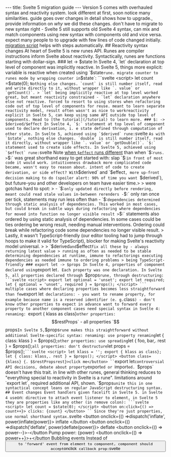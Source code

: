  --- title: Svelte 5 migration guide --- Version 5 comes with overhauled syntax and reactivity system. look different at first, soon notice many similarities. guide goes over changes in detail shows how to upgrade., provide information on _why_ we did these changes. don't have to migrate to new syntax right - Svelte 5 still supports old Svelte 4 syntax, can mix and match components using new syntax with components old and vice versa. expect many people to to upgrade with few lines of code changed initially. [migration script](#Migration-script) helps with steps automatically. ## Reactivity syntax changes At heart of Svelte 5 is new runes API. Runes are compiler instructions inform Svelte about reactivity. Syntactically, runes are functions starting with dollar-sign. ### let -> $state In Svelte 4, `let` declaration at top level of component was implicitly reactive. In Svelte 5, things more explicit: variable is reactive when created using `$state` rune. migrate counter to runes mode by wrapping counter in `$state`: ```svelte <script> let count =$state(0); </script> ``` Nothing else changes. `count` is still number itself, read and write directly to it, without wrapper like `. value` or `getCount()`. > `let` being implicitly reactive at top level worked great, but meant reactivity constrained - `let` declaration anywhere else not reactive. forced to resort to using stores when refactoring code out of top level of components for reuse. meant to learn separate reactivity model, result often wasn't as nice to workreactivity explicit in Svelte 5, can keep using same API outside top level of components. Head to [the tutorial](/tutorial) to learn more. ### $: -> $derived/$effect In Svelte 4, `$:` statement at top level of component used to declare derivation, i. e state defined through computation of other state. In Svelte 5, achieved using `$derived` rune: ```svelte <script> let count =$state(0); $:constdouble =$derived(count * 2); </script> ``` As with `$state`, nothing else changes. `double` is still number itself, read it directly, without wrapper like `. value` or `getDouble()`. `$:` statement used to create side effects. In Svelte 5, achieved using `$effect` rune: ```svelte <script> let count =$state(0); $:$effect(() =>{ if (count > 5) { alert('Count is too high!'); } }); </script> Note [when `$effect` runs different]($effect#Understanding-dependencies) than when `$:` runs. > `$:` was great shorthand easy to get started with: slap `$:` in front of most code it would work. intuitiveness drawback more complicated code became, wasn't easy to reason about. intent of code to create derivation, or side effect? With `$derived` and `$effect`, more up-front decision making to do (spoiler alert: 90% of time you want `$derived`), but future-you and other developers on team have easier time.> > were gotchas hard to spot: > - `$:` only updated directly before rendering, meant could read stale values in-between rerenders - `$:` only ran once per tick, statements may run less often than - `$:` dependencies determined through static analysis of dependencies. This worked in most cases, but could break in subtle ways during refactoring where dependencies for moved into function no longer visible result > `$:` statements also ordered by using static analysis of dependencies. In some cases could be ties ordering be wrong result, needing manual interventions. Ordering could break while refactoring code some dependencies no longer visible result. > Lastly, it wasn't TypeScript-friendly (our editor tooling had to jump through hoops to make it valid for TypeScript), blocker for making Svelte's reactivity model universal. > > `$derived` and `$effect` fix all these by - always returning latest value > running as often as needed to be stable determining dependencies at runtime, immune to refactorings executing dependencies as needed immune to ordering problems > being TypeScript-friendly ### export let -> $props In Svelte 4, properties of component declared using `export let`. Each property was one declaration. In Svelte 5, all properties declared through `$props` rune, through destructuring: ```svelte <script> export let optional = 'unset'; export let required; let { optional = 'unset', required } = $props(); </script> ``` multiple cases where declaring properties becomes less straightforward than few `export let` declarations: - you want to rename property, for example because name is a reserved identifier (e. g.`class`) - don't know other properties to expect in advance want to forward every property to another component cases need special syntax in Svelte 4: renaming: `export { klass as class}` other properties: `$$restProps` - all properties `$$props` In Svelte 5, `$props` rune makes this straightforward without additional Svelte-specific syntax: renaming: use property renaming `let { class: klass } = $props();` other properties: use spreading `let { foo, bar,. rest } = $props();` all properties: don't destructure `let props = $props();` ```svelte <script> let klass = ''; export { klass as class}; let { class: klass,. rest } = $props(); </script> <button class={klass} {. $$restPropsrest}>click me</button> `` `export let` controversial API decisions, debate about property `export`ed or `import`ed. `$props` doesn't have this trait. in line with other runes, general thinking reduces to "everything special to reactivity in Svelte is a rune". limitations around `export let`, required additional API, shown. `$props` unite this in one syntactical concept leans on regular JavaScript destructuring syntax. ## Event changes Event handlers given facelift in Svelte 5. in Svelte 4 use `on:` directive to attach event listener to element, in Svelte 5 they are properties like any other (in remove colon): ```svelte <script> let count = $state(0); </script> <button on:click={() => count++}> clicks: {count} </button> `` Since they're just properties, use normal shorthand syntax.`svelte <script> let count = $state(0); function onclick() { count++; } </script <button {onclick}> clicks: {count}. using named event handler function better to use descriptive name. Component events In Svelte 4, components could emit events creating dispatcher with `createEventDispatcher`. function deprecated in Svelte 5., components should accept _callback props_ pass functions as properties to components`svelte!file App. svelte> <script import Pump from. /Pump. svelte' size = $state(15); burst = $state(false); function reset() { size = 15; burst = false; </script> <Pump on:inflate={(power) => { size += power. detail; if (size > 75) burst = true; on:deflate={(power) => { if (size > 0) size -= power. detail; {#if burst} <button onclick={reset}>new balloon</button> <span class="boom">💥</span>:else <span class="balloon" style="scale: {0. 01 * size}"> 🎈 {/if`svelte!file Pump.svelte> <script> import { createEventDispatcher } from 'svelte'; const dispatch = createEventDispatcher(); let { inflate, deflate } = $props(); let power = $state(5); </script> <button onclick={() =>dispatch('inflate', power)inflate(power)}> inflate </button <button onclick={() =>dispatch('deflate', power)deflate(power)}> deflate <button onclick={() => power--}>-</button Pump power: {power} <button onclick={() => power++}>+</button Bubbling events Instead of<button on:click>` to 'forward' event from element to component, component should accept `onclick` callback prop:`svelte <script> let { onclick } = $props(); <buttonon:click{onclick}> click me 'spread' event handlers onto element with other props instead of forwarding each event separately`svelte <script> let props = $props(); <button{. $$props} on:click on:keydown on:all_the_other_stuff{. props}> click me </button ### Event modifiers In Svelte 4, add event modifiers to handlers:`svelte <button on:click|once|preventDefault={handler}>. </button> Modifiers specific to `on:` do not work with modern event handlers. Adding `event. preventDefault()` inside handler preferable, logic lives in one place rather than split between handler and modifiers.event handlers are just functions, create own wrappers necessary: ```svelte <script> function once(fn) { return function (event) { if (fn) fn. call(this, event); fn = null; }; } function preventDefault(fn) { return function (event) { event. preventDefault(); fn. call(this, event); }; } </script> <button onclick={once(preventDefault(handler))}>. </button> three modifiers — `capture`, `passive` `nonpassive` can't be expressed as wrapper functions, need to be applied when event handler is bound than runs. For `capture`, add modifier to event name: ```svelte <button onclickcapture={. }>. </button> Changing [`passive`](https://developer. mozilla. org/en-US/docs/Web/API/EventTarget/addEventListener#using_passive_listeners) option of event handler, not to be done lightly. If use case for! need to use action to apply event handler yourself. ### Multiple event handlers In Svelte 4, possible: ```svelte <button on:click={one} on:click={two}>. </button> Duplicate attributes/properties on elements — includes event handlers not allowed. Instead, do this: ```svelte <button onclick={(e) => { one(e); two(e); }} >. </button> When spreading props, local event handlers must go _after_ spread, or risk being overwritten: ```svelte <button {. props} onclick={(e) => { doStuff(e); props. onclick?.(e); }} >. </button> ``` > `createEventDispatcher` was always a bit boilerplate-y: > > - import function > - call function to get a dispatch function > - call dispatch function with a string and possibly a payload > - retrieve payload other end through `. detail` property, because event itself was always a `CustomEvent` > > always possible to use component callback props, but had to listen to DOM events using `on:`, it made sense to use `createEventDispatcher` for component events due to syntactical consistency. Now have event attributes (`onclick`), it's other way around: Callback props are now more sensible thing to do. > > removal of event modifiers is changes seems like a step back for those liked shorthand syntax of event modifiers. they not used frequently, traded smaller surface area for more explicitness. Modifiers also were inconsistent, most only useable on DOM elements. > > Multiple listeners for same event no longer possible, but anti-pattern anyway, it impedes readability: if many attributes, harder to spot two handlers unless they right next to each other. It implies two handlers are independent, when in something like `event. stopImmediatePropagation()` inside `one` would prevent `two` from being called.deprecating `createEventDispatcher` `on:` directive in favour of callback props normal element properties, reduce Svelte's learning curve remove boilerplate, particularly around `createEventDispatcher` remove overhead of creating `CustomEvent` objects for events not have listeners add ability to spread event handlers add ability to know which event handlers provided to component add ability to express whether given event handler required or optional increase type safety (previously, impossible for Svelte to guarantee component didn't emit particular event) ## Snippets instead of slots In Svelte 4, content can be passed to components using slots. Svelte 5 replaces them with snippets more powerful flexible, slots deprecated in Svelte 5. They continue to work, can pass snippets to component uses slots: ```svelte <!file: Child. svelte> <slot /> <hr /> <slot name="foo" message="hello" /> ``` ```svelte <!file: Parent. svelte> <script> import Child from '. /Child. svelte'; </script> <Child> default child content {#snippet foo({ message })} message from child: {message} {/snippet} </Child> ``` (The reverse not true — cannot pass slotted content to component that uses [`{@render. }`](/docs/svelte/@render) tags. ) When using custom elements, should still use `<slot />` like before. In future version, Svelte removes internal version of slots, will leave those slots as-is,. output regular DOM tag instead of transforming it. ### Default content In Svelte 4, easiest way to pass piece of UI to child was using `<slot />`.Svelte 5, done using `children` prop instead, shown with{@render children()}``svelte <script> let { children } = $props(); </script> <slot /> {@render children?. ()} Multiple content placeholders multiple UI placeholders, use named slots. Svelte 5, use props instead, name them{@render. } them`svelte <script> let { header, main, footer } = $props(); </script> <header> <slot name="header" /> {@render header()} </header> <main> <slot name="main" /> {@render main()} <footer> <slot name="footer" /> {@render footer()} Passing data back up In Svelte 4, pass data to `<slot />` retrieve with `let:` in parent component. Svelte 5, snippets take on responsibility`svelte <!file: App. svelte> <script> import List from '. /List. svelte'; </script <List items={['one', 'two', 'three']}let:item> {#snippet item(text)} <span>{text}</span {/snippet} <span slot="empty">No items yet</span> {#snippet empty()}>No items {/snippet </List>`svelte <!file List. svelte> <script> let { items, item, empty} = $props(); </script> {#if items.length} <ul> {#each items as entry} <li> <slot item={entry} /> {@render item(entry)} </li> {/each} </ul> {:else} <slot name="empty" /> {@render empty?. ()} {/if} ``` > Slots were easy to get started with, but more advanced use case became, more involved and confusing syntax became: > > - `let:` syntax was confusing to it _creates_ a variable whereas all other `:` directives _receive_ a variable > scope of variable declared with `let:` wasn't clear. In example above, may look like can use `item` slot prop in `empty` slot, but not true > named slots had to be applied to element using `slot` attribute. Sometimes didn't want to create element, had to add `<svelte:fragment>` API > named slots could also be applied to component, changed semantics of where `let:` directives are available (even today maintainers often don't know which way around it works) > > Snippets solve these problems by being more readable and clear. they're more powerful allow to define sections of UI can render _anywhere_, not just passing them as props to component. ## Migration script By should a understanding of before/after and how old syntax relates to new syntax. clear migrations are technical and repetitive - you don't want to do by hand. We thought same, provide migration script to do most of migration automatically. can upgrade your project by using `npx sv migrate svelte-5`. This will do following things: - bump core dependencies in your `package.json` migrate to runes (`let` -> `$state` migrate to event attributes for DOM elements (`on:click` -> `onclick`) migrate slot creations to render tags (`<slot />` -> `{@render children()}`) migrate slot usages to snippets (`<div slot="x">. </div>` -> `{#snippet x()}<div>. </div>{/snippet}`) migrate obvious component creations (`new Component(. )` -> `mount(Component,. )`) migrate single component in VS Code through `Migrate Component to Svelte 5 Syntax` command, or in Playground through `Migrate` button. Not everything can be migrated automatically, some migrations need manual cleanup. following sections describe these in more detail. ### run migration script converts some `$:` statements to `run` function imported from `svelte/legacy`. This happens if migration script couldn't migrate statement to `$derived` concluded is side effect instead. some cases this may be wrong best to change to use `$derived` instead. other cases may be right, since `$:` statements also ran on server but `$effect` does not, isn't safe to transform it as such. Instead, `run` used as stopgap solution. `run` mimics characteristics of `$:`, runs on server once, and runs as `$effect. pre` on client (`$effect. pre` runs _before_ changes applied to DOM; likely want to use `$effect` instead).`svelte <script> import { run } from 'svelte/legacy'; run(() => { $effect(() => { // some side effect code }) </script> ### Event modifiers Event not applicable to event attributes (e. can't do `onclick|preventDefault={. }`)., migrating event directives to event attributes, need function-replacement for these modifiers. imported from `svelte/legacy`, should be migrated away from in favor of e. g. just using `event. preventDefault()`.`svelte <script> import { preventDefault } from 'svelte/legacy'; </script> <button onclick={preventDefault((event) => { event. preventDefault(); //. })} > click me </button> Things not automigrated migration script does not convert `createEventDispatcher`. need to adjust parts manually. too risky could result in breakage for users component, migration script cannot find out. migration script does not convert `beforeUpdate/afterUpdate`. doesn impossible to determine actual intent of code. rule of thumb go with combination of `$effect. pre` (runs at same time as `beforeUpdate`) and `tick` (imported from `svelte`, allows to wait until changes applied to DOM then do some work). Components are no longer classes In Svelte 3 and 4, components are classes. In Svelte 5 are functions should be instantiated differently. If need to manually instantiate components, use `mount` or `hydrate` (imported from `svelte`) instead. If see error using SvelteKit, try updating to latest version of SvelteKit first, adds support for Svelte 5.using Svelte without SvelteKit, likely have `main. js` file (or similar need to adjust import { mount } from 'svelte' import App from '. /App. svelte' const app = new App( target: document. getElementById("app") }); const app = mount(App, target: document. getElementById("app") export default app; `mount` and `hydrate` have same API. difference `hydrate` pick up Svelte's server-rendered HTML inside target hydrate. Both return object with exports component property accessors (if compiled with `accessors true`. not come with `$on`, `$set` `$destroy` methods from class component API. replacements: For `$on`, instead listening to events, pass them via `events` property on options argument. import { mount } from 'svelte' import App from '. /App. svelte' const app = new App( target: document. getElementById("app") app. $on('event', callback); const app = mount(App, target: document. getElementById("app"), events: { event: callback } For `$set`, use `$state` to create reactive property object manipulate it. If doing this inside `. js` or `. ts` file, adjust ending to include `. svelte`,. `. svelte. js` or `. svelte. ts`. import { mount } from 'svelte' import App from '. /App. svelte' const app = new App({ target: document. getElementById("app"), props: { foo: 'bar' } app.$set( foo: 'baz' }); const props = $state( foo: 'bar' app = mount(App, target: document. getElementById("app"), props props. foo = 'baz' For `$destroy`, use `unmount` instead. import { mount, unmount } from 'svelte' import App from '. /App. svelte' const app = new App( target: document. getElementById("app"), props: foo: 'bar' } app. $destroy(); const app =(App, target: document. getElementById("app") unmount(app); stop-gap-solution, use `createClassComponent` or `asClassComponent` (imported from `svelte/legacy`) instead to keep same API known from Svelte 4 after instantiating. import createClassComponent } from 'svelte/legacy' import App from '. /App. svelte' const app = new App( target: document. getElementById("app") app = createClassComponent( component: App, target: document. getElementById("app") }); export default app; If component not under control, use `compatibility. componentApi` compiler option for auto-applied backwards compatibility, code using `new Component(. )` keeps working without adjustments adds overhead to each component. add `$set` and `$on` methods for all component instances through `bind:this`. svelte. config.js export default { compilerOptions: { compatibility: { componentApi: 4 } } }; `` `mount` and `hydrate` _not_ synchronous, like `onMount` won't have called by time function returns pending block of promises not rendered yet (because `#await` waits microtask to wait for potentially immediately-resolved promise). If need guarantee, call `flushSync` (import from `'svelte'`) after calling `mount/hydrate`. ### Server API changes, components no longer have `render` method when compiled for server side rendering. Instead, pass function to `render` from `svelte/server`: ```js import { render } from 'svelte/server'; import App from '. /App. svelte'; const { html, head } = App. render({ props: { message: 'hello' }}); const { html, head } = render(App, { props: { message: 'hello' }}); In Svelte 4, rendering component to string returned CSS of all components. In Svelte 5, this no longer case by default using tooling chain care in other ways (like SvelteKit). If need CSS to be returned from `render`, set `css` compiler option to `'injected'` add `<style>` elements to `head`. Component typing changes change from classes towards functions reflected in typings: `SvelteComponent`, base class from Svelte 4, deprecated of new `Component` type defines function shape of Svelte component. To manually define component shape in `d.ts` file: import type { Component } from 'svelte'; export declare const MyComponent: Component<{ foo: string; }> declare component of certain type required import { ComponentA, ComponentB } from 'component-library'; import type { SvelteComponent } from 'svelte' import type Component } from 'svelte'; let C: typeof SvelteComponent<{ foo: string }> = $state( C: Component<{ foo: string }> = $state( Math. random() ? ComponentA : ComponentB two utility types `ComponentEvents` and `ComponentType` deprecated. `ComponentEvents` obsolete events defined as callback props, `ComponentType` obsolete new `Component` type is component type. `ComponentType<SvelteComponent<{ prop: string }>>` equivalent to `Component<{ prop: string }>`). bind:this changes components no longer classes, `bind:this` no longer returns class instance with `$set`, `$on` `$destroy` methods. only returns instance exports (`export function/const`), using `accessors` option, getter/setter-pair for each property. `<svelte:component>` no longer necessary In Svelte 4, components are _static_ render `<Thing>`, value of `Thing` changes, [nothing happens](/REMOVED). To make dynamic had to use `<svelte:component>`. no longer true in Svelte 5: ```svelte <script> import A from '. /A. svelte'; import B from '. /B.svelte'; let Thing = $state(); </script> <select bind:value={Thing}> <option value={A}>A</option> <option value={B}>B</option> </select> <Thing /> <svelte:component this={Thing} /> `` migrating, component's name should be capitalized (`Thing`) to distinguish from elements, unless using dot notation. Dot notation indicates component In Svelte 4, `<foo. bar>` create element with tag name `"foo. bar"`. In Svelte 5, `foo. bar` treated as component instead. useful inside `each` blocks: ```svelte {#each items as item} <item. component {. item. props} /> {/each} ``` Whitespace handling changed Previously, Svelte employed complicated algorithm to determine whitespace kept or not. Svelte 5 simplifies makes easier to reason developer. rules are: - Whitespace between nodes collapsed to one whitespace Whitespace at start and end of tag removed completely exceptions apply as keeping whitespace inside `pre` tags, can disable whitespace trimming by setting `preserveWhitespace` option in compiler settings or per-component basis in `<svelte:options>`. Modern browser required Svelte 5 requires modern browser (in, not Internet Explorer) for reasons uses [`Proxies`](https://developer. mozilla. org/en-US/docs/Web/JavaScript/Reference/Global_Objects/Proxy) elements with `clientWidth`/`clientHeight`/`offsetWidth`/` bindings use [`ResizeObserver`](https://developer. mozilla.org/en-US/docs/Web/API/ResizeObserver) rather than convoluted `<iframe>` hack - `<input type="range" bind:value={. } />` only uses `input` event listener, rather than listening for `change` events fallback `legacy` compiler option, generated bulkier IE-friendly code, no longer exists. Changes to compiler options - `false`/`true` deprecated previously) `"none"` values removed as valid values from `css` option - `legacy` option repurposed - `hydratable` option removed. Svelte components always hydratable now `enableSourcemap` option removed. Source maps always generated now, tooling can choose to ignore it `tag` option removed. Use `<svelte:options customElement="tag-name" />` inside component instead `loopGuardTimeout`, `format`, `sveltePath`, `errorMode` `varsReport` options removed `children` prop reserved Content inside component tags becomes snippet prop called `children`. have separate prop by that name. Breaking changes in runes mode Some changes only apply once component in runes mode. Bindings to component exports not allowed Exports from runes mode components cannot be bound to directly. For example, `export const foo =. ` in component `A` doing `<A bind:foo />` causes error. Use `bind:this` instead — `<A bind:this={a} />` — access export as `a. foo`. This change makes easier, enforces clear separation between props and exports. Bindings need be explicitly defined using `$bindable()` In Svelte 4 syntax, every property (declared via `export let`) is bindable, can `bind:` to it.runes mode, properties not bindable by default denote bindable props with `$bindable` rune. If bindable property has default value. `let { foo = $bindable('bar') } = $props();`), pass non-`undefined` value to property if binding. prevents ambiguous behavior parent child same value results in better performance (in Svelte 4, default value reflected back to parent, resulting in wasteful additional render cycles). `accessors` option ignored Setting `accessors` option to `true` makes properties component accessible on component instance. ```svelte <svelte:options accessors={true} /> <script> available via componentInstance. name export let name; </script runes mode, properties never accessible on component instance. use component exports instead if need to expose them.`svelte <script> let { name } = $props(); available via componentInstance. getName() export const getName = () => name; </script> Alternatively, if place instantiated under control, make use of runes inside `. js/. ts` files by adjusting ending to include `. svelte`,. `. svelte. js` or `. svelte. ts`, use `$state`: ```js import { mount } from 'svelte'; import App from '. /App. svelte' const app = new App({ target: document. getElementById("app"), props: { foo: 'bar' } }); app. foo = 'baz' const props = $state({ foo: 'bar' }); const app = mount(App, { target: document. getElementById("app"), props }); props.foo = 'baz'; `` ### `immutable` option ignored option no effect in runes mode. concept replaced by `$state` variations work. Classes no longer "auto-reactive" In Svelte 4, triggered reactivity: ```svelte <script> let foo = new Foo(); </script> <button on:click={() => (foo. value = 1)}>{foo. value}</button > ``` Svelte compiler treated assignment to `foo. value` as instruction to update anything referenced `foo`. In Svelte 5, reactivity determined at runtime than compile time, define `value` as reactive `$state` field on `Foo` class. Wrapping `new Foo()` with `$state(. )` no effect — only vanilla objects and arrays made deeply reactive. Touch and wheel events passive using `onwheel`, `onmousewheel`, `ontouchstart` `ontouchmove` event attributes, handlers are [passive](https://developer. mozilla. org/en-US/docs/Web/API/EventTarget/addEventListener#using_passive_listeners) to align with browser defaults. improves responsiveness browser to scroll document immediately, rather than waiting to if event handler calls `event. preventDefault()`. In rare cases to prevent event defaults, use [`on`](/docs/svelte/svelte-events#on) instead (for example inside action). Attribute/prop syntax stricter In Svelte 4, complex attribute values needn't be quoted: ```svelte <Component prop=this{is}valid /> ``` This is a footgun.In runes mode, if want to concatenate stuff must wrap value in quotes: ```svelte <Component prop="this{is}valid" /> ``` Note Svelte 5 warn if single expression wrapped in quotes, like `answer="{42}"` — in Svelte 6, cause value to converted to string, rather than passed as number. ### HTML structure stricter In Svelte 4, allowed to write HTML code repaired by browser when server side rendering. For example write this. ```svelte <table> <tr> <td>hi</td> </tr> </table> ```. browser auto-insert `<tbody>` element: ```svelte <table> <tbody> <tr> <td>hi</td> </tr> </tbody> </table> ``` Svelte 5 more strict about HTML structure throw compiler error in cases where browser repair DOM. ## Other breaking changes Stricter `@const` assignment validation Assignments to destructured parts of `@const` declaration no longer allowed. oversight this ever allowed. ### :is(. ) and :where(. ) are scoped Previously, Svelte did not analyse selectors inside `:is(. )` and `:where(. )`, treating them as global. Svelte 5 analyses them in context of current component., some selectors may now be treated as unused if relying on this treatment. To fix this, use `:global(. )` inside `:is(. )/:where(. )` selectors. using Tailwind's `@apply` directive, add `:global` selector to preserve rules use Tailwind-generated `:is(.)` selectors: ```css main:global{ @apply bg-blue-100 dark:bg-blue-900; } `` CSS hash position no longer deterministic Previously Svelte always insert CSS hash last. no longer guaranteed in Svelte 5. only breaking if weird css selectors](https://stackoverflow. com/questions/15670631/does-the-order-of-classes-listed-on-an-item-affect-the-css). Scoped CSS uses :where(. ) To avoid issues unpredictable specificity changes, scoped CSS selectors now use `:where(. svelte-xyz123)` selector modifiers alongside `. svelte-xyz123` (where `xyz123`, previously, hash of `<style>` contents). read more detail [here](https://github. com/sveltejs/svelte/pull/10443). need to support ancient browsers don't implement `:where`, can manually alter emitted CSS, at cost of unpredictable specificity changes: ```js // @errors: 2552 css = css. replace(/:where\((. +?)\)/, '$1'); `` Error/warning codes renamed Error warning codes renamed. Previously used dashes to separate words, now use underscores (e. foo-bar becomes foo_bar)., handful of codes reworded slightly. Reduced number of namespaces number of valid namespaces pass to compiler option `namespace` reduced to `html` (the default), `mathml` and `svg`. `foreign` namespace only useful for Svelte Native, planning to support differently in 5. x minor.beforeUpdate/afterUpdate changes `beforeUpdate` no longer runs twice on initial render if modifies variable referenced in template. `afterUpdate` callbacks in parent component now run after callbacks in child components. `beforeUpdate/afterUpdate` no longer run when component contains `<slot>` and content updated. Both functions disallowed in runes mode — use `$effect. pre(. )` and `$effect(. )` instead. `contenteditable` behavior change If `contenteditable` node with corresponding binding reactive value inside (example: `<div contenteditable=true bind:textContent>count is {count}</div>`), value inside contenteditable not be updated by updates to `count` because binding takes full control over content should only be updated through it. `oneventname` attributes no longer accept string values In Svelte 4, possible to specify event attributes on HTML elements as string: ```svelte <button onclick="alert('hello')">. </button> This not recommended, no longer possible in Svelte 5, properties like `onclick` replace `on:click` as mechanism for adding event handlers. `null` and `undefined` become empty string In Svelte 4, `null` and `undefined` were printed as corresponding string. In 99 out of 100 cases want this to become empty string instead, most other frameworks do., in Svelte 5, `null` and `undefined` become empty string. `bind:files` values can only be `null`, `undefined` or `FileList` now two-way binding., when setting value, needs to be either falsy (`null` or `undefined`) or of type `FileList`.Bindings react to form resets Previously, bindings not account `reset` event of forms, values could get out of sync with DOM. Svelte 5 fixes this by placing `reset` listener on document invoking bindings where necessary. `walk` no longer exported `svelte/compiler` reexported `walk` from `estree-walker` for convenience. no longer true in Svelte 5, import it directly from package instead need it. Content inside `svelte:options` forbidden In Svelte 4 could have content inside `<svelte:options />` tag. ignored, but could write something in there. In Svelte 5, content inside tag is a compiler error. `<slot>` elements in declarative shadow roots preserved Svelte 4 replaced `<slot />` tag with its own version of slots. Svelte 5 preserves them in case they a child of `<template shadowrootmode=". ">` element. `<svelte:element>` tag must be an expression In Svelte 4, `<svelte:element this="div">` is valid code. makes little sense — should just do `<div>`. In rare case need to use literal value for, can do this: ```svelte <svelte:element this={"div"}> ``` Svelte 4 would treat `<svelte:element this="input">` (for identically to `<input>` for determining `bind:` directives applied, Svelte 5 does not. `mount` plays transitions by default `mount` function used to render component tree plays transitions by default unless `intro` option set to `false`. different from legacy class components which, when manually instantiated, didn't play transitions by default. `<img src={. }>` and `{@html. }` hydration mismatches not repaired In Svelte 4, if value of `src` attribute or `{@html. }` tag differ between server and client (a. hydration mismatch), mismatch repaired. costly: setting `src` attribute (even if same thing) causes images and iframes to reloaded, reinserting large blob of HTML slow. mismatches rare, Svelte 5 assumes values unchanged, but in development will warn if not. To force update can do this: ```svelte <script> let { markup, src } = $props(); if (typeof window !== 'undefined') { // stash values. const initial = { markup, src }; // unset them. markup = src = undefined; $effect(() => { //. and reset after mounted markup = initial. markup; src = initial. src; }); } </script> {@html markup} <img {src} /> ``` ### Hydration works differently Svelte 5 makes use of comments during server side rendering used for more robust and efficient hydration on client., shouldn't remove comments from HTML output if intend to hydrate it, if manually authored HTML to be hydrated by Svelte component, need to adjust HTML to include comments at correct positions. ### `onevent` attributes are delegated Event attributes replace event directives: Instead of `on:click={handler}` write `onclick={handler}`. For backwards compatibility `on:event` syntax still supported behaves same as in Svelte 4. Some `onevent` attributes are delegated, need to care to not stop event propagation on those manually, they might never reach listener for this event type at root`--style-props` uses different element Svelte 5 uses extra `<svelte-css-wrapper>` element instead of `<div>` to wrap component when using CSS custom properties.
 docs/kit/60-appendix/30-migrating-to-sveltekit-2.
 title: Migrating to SvelteKit v2 Upgrading from SvelteKit version 1 to version 2 should be seamless. few breaking changes, listed here. use `npx sv migrate sveltekit-2` to migrate changes automatically. recommend upgrading to recent 1. x version before upgrading to 2. 0, take advantage of targeted deprecation warnings. recommend [updating to Svelte 4](. /svelte/v4-migration-guide) first: Later versions of SvelteKit 1. x support it, SvelteKit 2. 0 requires it. `redirect` and `error` no longer thrown by you Previously, had to `throw` values returned from `error(. )` and `redirect(. )` yourself. In SvelteKit 2 no longer case — calling functions sufficient.`js import { error } from '@sveltejs/kit'. throw error(500, 'something went wrong'); error(500, went wrong'); `svelte-migrate` will do these changes automatically for. If error or redirect thrown inside `try {. }` block don't do this!), distinguish them from unexpected errors using [`isHttpError`](@sveltejs-kit#isHttpError) and [`isRedirect`](@sveltejs-kit#isRedirect) imported from `@sveltejs/kit`.path required when setting cookies receiving `Set-Cookie` header doesn't specify `path`, browsers will [set cookie path](https://www. rfc-editor. org/rfc/rfc6265#section-5. 1. 4) to parent resource in question. behaviour isn't helpful or intuitive, frequently results in bugs developer expected cookie to apply to domain as whole. SvelteKit 2. 0, need to set `path` when calling `cookies. set(. )`, `cookies. delete(. )` or `cookies. serialize(. )` no ambiguity. time, want use `path: '/'`, can set it to whatever you like, including relative paths — `''` means 'the current path', `'. '` means 'the current directory'. ```js /** @type {import('. /$types'). PageServerLoad} * export function load({ cookies }) { cookies. set(name, value, { path: '/' }); return { response } } `svelte-migrate` add comments highlighting locations need to be adjusted. Top-level promises no longer awaited In SvelteKit version 1, if top-level properties object returned from `load` function were promises, automatically awaited. introduction of [streaming](/blog/streaming-snapshots-sveltekit) behavior became awkward forces to nest streamed data one level deep. of version 2, SvelteKit no longer differentiates between top-level and non-top-level promises. To get back blocking behavior, use `await` (with `Promise. all` to prevent waterfalls, appropriate): ```js // @filename: ambient. declare const url: string; @filename: index. js //cut If single promise /** @type {import('./$types'). PageServerLoad} exportasyncfunction load({ fetch }) const response =awaitfetch(url). then(r => r. json()); return { response } @filename: ambient. d. declare const url1: string; const url2: string; @filename: index. js multiple promises @type {import('. /$types'). PageServerLoad} exportasyncfunction load({ fetch }) const a = fetch(url1). then(r => r. json()); const b = fetch(url2). then(r => r. json()); const [a, b] = await Promise. all([ fetch(url1). then(r => r. json()), fetch(url2). then(r => r. json()), ]); return { a, b } goto(. ) changes `goto(. )` no longer accepts external URLs. To navigate to external URL, use `window. location. href =`. `state` object determines `$page. state` must adhere to `App. PageState` interface, if declared. See [shallow routing](shallow-routing) for more details. paths now relative by default In SvelteKit 1, `%sveltekit. assets%` in `app. html` replaced with relative path by default. `. `. ` /, depending on path rendered during server-side rendering unless [`paths. relative`](configuration#paths) option set to `false`. same true for `base` and `assets` imported from `$app/paths`, only if `paths. relative` option set to `true`.inconsistency fixed in version 2. Paths are either always relative or always absolute, depending on value of [`paths. relative`](configuration#paths). It defaults to `true` results in more portable apps: if `base` is other than app expected (as viewed on [Internet Archive](https://archive. org/), for) or unknown at build time (as when deploying to [IPFS](https://ipfs. tech/)), fewer things likely to break. Server fetches not trackable Previously possible to track URLs from `fetch`es on server to rerun load functions. poses possible security risk (private URLs leaking), was behind `dangerZone. trackServerFetches` setting, now removed. `preloadCode` arguments must be prefixed with `base` SvelteKit exposes two functions, [`preloadCode`]($app-navigation#preloadCode) and [`preloadData`]($app-navigation#preloadData), for programmatically loading code and data associated with particular path. In version 1, subtle inconsistency — path passed to `preloadCode` did not need to be prefixed with `base` path (if set), path passed to `preloadData` did. fixed in SvelteKit 2 — in both cases, path should be prefixed with `base` if set., `preloadCode` now takes single argument rather than _n_ arguments. ## `resolvePath` removed SvelteKit 1 included function called `resolvePath` allows to resolve route ID (like `/blog/[slug]`) and set of parameters (like ` slug: 'hello' }`) to pathname. return value didn't include `base` path, limiting its usefulness in cases where `base` was set., SvelteKit 2 replaces `resolvePath` with better function `resolveRoute`, imported from `$app/paths` takes `base` into account. import { resolvePath } from '@sveltejs/kit'; import { base } from '$app/paths'; import { resolveRoute } from '$app/paths'; const path = base + resolvePath('/blog/[slug]', { slug }); const path = resolveRoute('/blog/[slug]', { slug }); `svelte-migrate` will method replacement for you, if you prepend result with `base`, you need to remove that yourself. Improved error handling Errors handled inconsistently in SvelteKit 1. Some errors trigger `handleError` hook no good way to discern their status (for, only way to tell a 404 from a 500 is by seeing if `event. route. id` is `null`), others (such 405 errors for `POST` requests to pages without actions) don't trigger `handleError`, but should., resulting `$page. error` will deviate from [`App. Error`](types#Error) type, if it specified. SvelteKit 2 cleans this up by calling `handleError` hooks with two new properties: `status` and `message`. For errors thrown from your code library code) status will be `500` message be `Internal Error`. `error. message` may contain sensitive information, `message` is safe.Dynamic environment variables be used during prerendering `$env/dynamic/public` and `$env/dynamic/private` modules provide access to _run time_ environment variables, as opposed to _build time_ environment variables exposed by `$env/static/public` and `$env/static/private`. During prerendering in SvelteKit 1, they are one and the same., prerendered pages 'dynamic' environment variables 'baking in' build time values, incorrect., `$env/dynamic/public` populated in browser with stale values if user on prerendered page before navigating to dynamically-rendered pages., dynamic environment variables can no longer be read during prerendering in SvelteKit 2 — should use `static` modules instead. If user lands on prerendered page, SvelteKit will request up-to-date values for `$env/dynamic/public` from server (by default from module `/_app/env. js`) instead of reading from server-rendered HTML. `form` and `data` removed from `use:enhance` callbacks If callback to [`use:enhance`](form-actions#Progressive-enhancement-use:enhance), it will be called with object containing useful properties. In SvelteKit 1, properties included `form` and `data`. These deprecated in favour of `formElement` and `formData`, removed altogether in SvelteKit 2. Forms containing file inputs must use `multipart/form-data` If form contains `<input type="file">` but `enctype="multipart/form-data"` attribute, non-JS submissions will omit the file.SvelteKit 2 throw error if encounters form like this during `use:enhance` submission to ensure forms work correctly when JavaScript not present. Generated `tsconfig. json` more strict Previously, generated `tsconfig. json` to produce valid config when `tsconfig. json` included `paths` or `baseUrl`. In SvelteKit 2, validation more strict warn when use either `paths` or `baseUrl` in `tsconfig. json`. settings used to generate path aliases use [the `alias` config](configuration#alias) option in `svelte. config. js` instead, to create corresponding alias for bundler. `getRequest` no longer throws errors `@sveltejs/kit/node` module exports helper functions for in Node environments, including `getRequest` turns Node [`ClientRequest`](https://nodejs. org/api/http. html#class-httpclientrequest) into standard [`Request`](https://developer. mozilla. org/en-US/docs/Web/API/Request) object. In SvelteKit 1, `getRequest` could throw if `Content-Length` header exceeded specified size limit. In SvelteKit 2, error not thrown until later, when request body (if) read. enables better diagnostics simpler code. `vitePreprocess` no longer exported from `@sveltejs/kit/vite` Since `@sveltejs/vite-plugin-svelte` now a peer dependency, SvelteKit 2 no longer re-exports `vitePreprocess`. import it directly from `@sveltejs/vite-plugin-svelte`. Updated dependency requirements SvelteKit 2 requires Node `18.13` or higher, minimum dependency versions: - `svelte@4` - `vite@5` - `typescript@5` - `@sveltejs/vite-plugin-svelte@3` (this now required as `peerDependency` of SvelteKit previously directly depended upon) - `@sveltejs/adapter-cloudflare@3` (if using these adapters) - `@sveltejs/adapter-cloudflare-workers@2` - `@sveltejs/adapter-netlify@3` - `@sveltejs/adapter-node@2` - `@sveltejs/adapter-static@3` - `@sveltejs/adapter-vercel@4` `svelte-migrate` update `package. json` for. TypeScript upgrade, generated `tsconfig. json` `tsconfig.` extends from) now uses `"moduleResolution": "bundler"` (which recommended by TypeScript team, resolves types from packages with `exports` map in package. json) and `verbatimModuleSyntax` (which replaces existing `importsNotUsedAsValues ` and `preserveValueImports` flags in `tsconfig. json`, remove them. `svelte-migrate` will do this for). ## SvelteKit 2. 12: $app/stores deprecated SvelteKit 2. 12 introduced `$app/state` based on [Svelte 5 runes API](/docs/svelte/what-runes). `$app/state` provides everything `$app/stores` provides more flexibility where how use it., `page` object now fine-grained,. updates to `page. state` not invalidate `page. data` and vice-versa., `$app/stores` deprecated to removed in SvelteKit 3. recommend [upgrading to Svelte 5](/docs/svelte/v5-migration-guide), if migrate away from `$app/stores`. replacements simple: Replace `$app/stores` import with `$app/state` remove `$` prefixes from usage sites. ```svelte <script> import { page } from '$app/stores'; import { page } from '$app/state'; </script> {$page. data} {page. data} ``` Use `npx sv migrate app-state` to auto-migrate `$app/stores` usages inside `. svelte` components.
 Instructions for LLMs: <SYSTEM use Svelte 5 runes and Svelte 5 syntax. Runes do not need to be imported, globals. $state() runes declared using `let`, never with `const`. When passing function to $derived, use $derived. by(() =>. ). Error boundaries only catch errors during component rendering at top level of $effect inside error boundary. Error boundaries not catch errors in onclick or other event handlers. </SYSTEM>